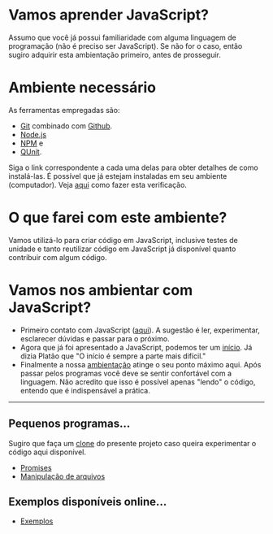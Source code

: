 # Vamos aprender JavaScript?
Assumo que você já possui familiaridade com alguma linguagem de programação (não é preciso ser JavaScript). Se não for o caso, então sugiro adquirir esta ambientação primeiro, antes de prosseguir. 

# Ambiente necessário
As ferramentas empregadas são:
- [Git](https://git-scm.com/) combinado com [Github](https://github.com).
- [Node.js](https://nodejs.org/)
- [NPM](https://www.npmjs.com/) e
- [QUnit](http://qunitjs.com/).

Siga o link correspondente a cada uma delas para obter detalhes de como instalá-las. É possível que já estejam instaladas em seu ambiente (computador). Veja [aqui](https://asciinema.org/a/162065) como fazer esta verificação. 

# O que farei com este ambiente?
Vamos utilizá-lo para criar código em JavaScript, inclusive testes de unidade e tanto reutilizar código em JavaScript já disponível quanto contribuir com algum código. 

# Vamos nos ambientar com JavaScript?

- Primeiro contato com JavaScript ([aqui](primeiro)). A sugestão é ler, experimentar, esclarecer dúvidas e passar para o próximo. 
- Agora que já foi apresentado a JavaScript, podemos ter um [início](inicio). Já dizia Platão que "O início é sempre a parte mais difícil."
- Finalmente a nossa [ambientação](ambientacao) atinge o seu ponto máximo aqui. Após passar pelos programas você deve se sentir confortável com a linguagem. Não acredito que isso é possível apenas "lendo" o código, entendo que é indispensável a prática.

<hr>

## Pequenos programas...
Sugiro que faça um [clone](https://asciinema.org/a/161953) do presente projeto caso queira experimentar o código aqui disponível.

- [Promises](promises)
- [Manipulação de arquivos](filesystem)


## Exemplos disponíveis online...
- [Exemplos](exemplos)


